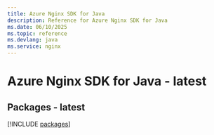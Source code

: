 ```yaml
---
title: Azure Nginx SDK for Java
description: Reference for Azure Nginx SDK for Java
ms.date: 06/10/2025
ms.topic: reference
ms.devlang: java
ms.service: nginx
---
```

# Azure Nginx SDK for Java - latest
## Packages - latest
[!INCLUDE [packages](nginx-index.md)]